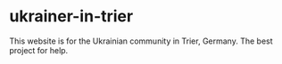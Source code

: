 # ukrainer-in-trier
This website is for the Ukrainian community in Trier, Germany.
The best project for help.